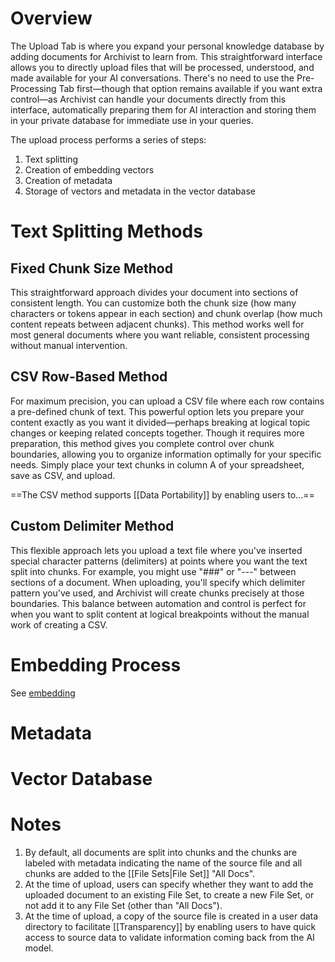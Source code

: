 # Overview

The Upload Tab is where you expand your personal knowledge database by adding documents for Archivist to learn from. This straightforward interface allows you to directly upload files that will be processed, understood, and made available for your AI conversations. There's no need to use the Pre-Processing Tab first—though that option remains available if you want extra control—as Archivist can handle your documents directly from this interface, automatically preparing them for AI interaction and storing them in your private database for immediate use in your queries.

The upload process performs a series of steps:

1. Text splitting
2. Creation of embedding vectors
3. Creation of metadata
4. Storage of vectors and metadata in the vector database

# Text Splitting Methods

## Fixed Chunk Size Method

This straightforward approach divides your document into sections of consistent length. You can customize both the chunk size (how many characters or tokens appear in each section) and chunk overlap (how much content repeats between adjacent chunks). This method works well for most general documents where you want reliable, consistent processing without manual intervention.
## CSV Row-Based Method

For maximum precision, you can upload a CSV file where each row contains a pre-defined chunk of text. This powerful option lets you prepare your content exactly as you want it divided—perhaps breaking at logical topic changes or keeping related concepts together. Though it requires more preparation, this method gives you complete control over chunk boundaries, allowing you to organize information optimally for your specific needs. Simply place your text chunks in column A of your spreadsheet, save as CSV, and upload.

==The CSV method supports [[Data Portability]] by enabling users to...==
## Custom Delimiter Method

This flexible approach lets you upload a text file where you've inserted special character patterns (delimiters) at points where you want the text split into chunks. For example, you might use "###" or "---" between sections of a document. When uploading, you'll specify which delimiter pattern you've used, and Archivist will create chunks precisely at those boundaries. This balance between automation and control is perfect for when you want to split content at logical breakpoints without the manual work of creating a CSV.

# Embedding Process

See [embedding](../../concepts/embedding.md)

# Metadata

# Vector Database

# Notes

1. By default, all documents are split into chunks and the chunks are labeled with metadata indicating the name of the source file and all chunks are added to the [[File Sets|File Set]] "All Docs".
2. At the time of upload, users can specify whether they want to add the uploaded document to an existing File Set, to create a new File Set, or not add it to any File Set (other than "All Docs").
3. At the time of upload, a copy of the source file is created in a user data directory to facilitate [[Transparency]] by enabling users to have quick access to source data to validate information coming back from the AI model.
